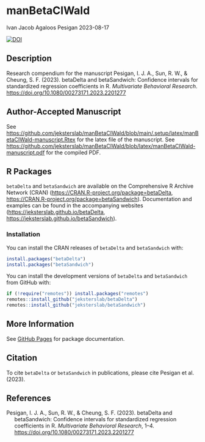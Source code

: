 manBetaCIWald
================
Ivan Jacob Agaloos Pesigan
2023-08-17

<!-- README.md is generated from README.Rmd. Please edit that file -->
<!-- badges: start -->

[![DOI](https://zenodo.org/badge/DOI/10.1080/00273171.2023.2201277.svg)](https://doi.org/10.1080/00273171.2023.2201277)
<!-- badges: end -->

## Description

Research compendium for the manuscript Pesigan, I. J. A., Sun, R. W., &
Cheung, S. F. (2023). betaDelta and betaSandwich: Confidence intervals
for standardized regression coefficients in R. *Multivariate Behavioral
Research*. <https://doi.org/10.1080/00273171.2023.2201277>

## Author-Accepted Manuscript

See
<https://github.com/jeksterslab/manBetaCIWald/blob/main/.setup/latex/manBetaCIWald-manuscript.Rtex>
for the latex file of the manuscript. See
<https://github.com/jeksterslab/manBetaCIWald/blob/latex/manBetaCIWald-manuscript.pdf>
for the compiled PDF.

## R Packages

`betaDelta` and `betaSandwich` are available on the Comprehensive R
Archive Network (CRAN) (<https://CRAN.R-project.org/package=betaDelta>,
<https://CRAN.R-project.org/package=betaSandwich>). Documentation and
examples can be found in the accompanying websites
(<https://jeksterslab.github.io/betaDelta>,
<https://jeksterslab.github.io/betaSandwich>).

### Installation

You can install the CRAN releases of `betaDelta` and `betaSandwich`
with:

``` r
install.packages("betaDelta")
install.packages("betaSandwich")
```

You can install the development versions of `betaDelta` and
`betaSandwich` from GitHub with:

``` r
if (!require("remotes")) install.packages("remotes")
remotes::install_github("jeksterslab/betaDelta")
remotes::install_github("jeksterslab/betaSandwich")
```

## More Information

See [GitHub
Pages](https://jeksterslab.github.io/manBetaCIWald/index.html) for
package documentation.

## Citation

To cite `betaDelta` or `betaSandwich` in publications, please cite
Pesigan et al. (2023).

## References

<div id="refs" class="references csl-bib-body hanging-indent"
line-spacing="2">

<div id="ref-Pesigan-Sun-Cheung-2023" class="csl-entry">

Pesigan, I. J. A., Sun, R. W., & Cheung, S. F. (2023).
<span class="nocase">betaDelta</span> and
<span class="nocase">betaSandwich</span>: Confidence intervals for
standardized regression coefficients in R. *Multivariate Behavioral
Research*, 1–4. <https://doi.org/10.1080/00273171.2023.2201277>

</div>

</div>
